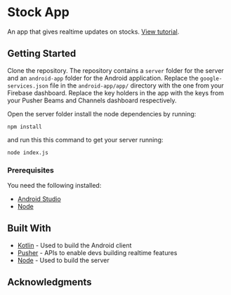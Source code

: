 # Stock App
An app that gives realtime updates on stocks. [View tutorial](https://pusher.com/tutorials/stocks-push-notifications-kotlin).

## Getting Started

Clone the repository. The repository contains a `server` folder for the server and an `android-app` folder for the Android application. 
Replace the `google-services.json` file in the `android-app/app/` directory with the one from your 
Firebase dashboard. Replace the key holders in the app with the keys from your Pusher Beams and Channels dashboard respectively.

Open the server folder install the node dependencies by running:

```
npm install
```

and run this this command to get your server running: 

```
node index.js
```

### Prerequisites

You need the following installed:

* [Android Studio](https://developer.android.com/studio/index)
* [Node](http://nodejs.org)


## Built With

* [Kotlin](https://kotlinlang.org/) - Used to build the Android client
* [Pusher](https://pusher.com/) - APIs to enable devs building realtime features
* [Node](http://nodejs.org) - Used to build the server

## Acknowledgments
